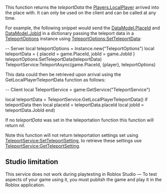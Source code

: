 This function returns the _teleportData_ the [Players.LocalPlayer](https://developer.roblox.com/en-us/api-reference/property/Players/LocalPlayer) arrived into the place with. It can only be used on the client and can be called at any time.

For example, the following snippet would send the [DataModel.PlaceId](https://developer.roblox.com/en-us/api-reference/property/DataModel/PlaceId) and [DataModel.JobId](https://developer.roblox.com/en-us/api-reference/property/DataModel/JobId) in a dictionary passing the teleport data in a [TeleportOptions](https://developer.roblox.com/en-us/api-reference/class/TeleportOptions) instance using [TeleportOptions:SetTeleportData](https://developer.roblox.com/en-us/api-reference/function/TeleportOptions/SetTeleportData):

\-- Server
local teleportOptions = Instance.new(“TeleportOptions”)
local teleportData = {
    placeId = game.PlaceId,
    jobId = game.JobId
}
teleportOptions:SetTeleportData(teleportData)
TeleportService:TeleportAsync(game.PlaceId, {player}, teleportOptions)

This data could then be retrieved upon arrival using the GetLocalPlayerTeleportData function as follows:

\-- Client
local TeleportService = game:GetService("TeleportService")

local teleportData = TeleportService:GetLocalPlayerTeleportData()
if teleportData then
    local placeId = teleportData.placeId
    local jobId = teleportData.JobId
end)

If no _teleportData_ was set in the teleportation function this function will return _nil_.

Note this function will not return teleportation settings set using [TeleportService:SetTeleportSetting](https://developer.roblox.com/en-us/api-reference/function/TeleportService/SetTeleportSetting), to retrieve these settings use [TeleportService:GetTeleportSetting](https://developer.roblox.com/en-us/api-reference/function/TeleportService/GetTeleportSetting).

Studio limitation
-----------------

This service does not work during playtesting in Roblox Studio — To test aspects of your game using it, you must publish the game and play it in the Roblox application.
